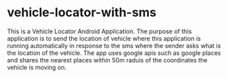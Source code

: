 # vehicle-locator-with-sms
This is a Vehicle Locator Android Application.
The purpose of this application is to send the location of vehicle where this application is running automatically in response to the sms where the sender asks what is the location of the vehicle.
The app uses google apis such as google places and shares the nearest places within 50m raduis of the coordinates the vehicle is moving on.
